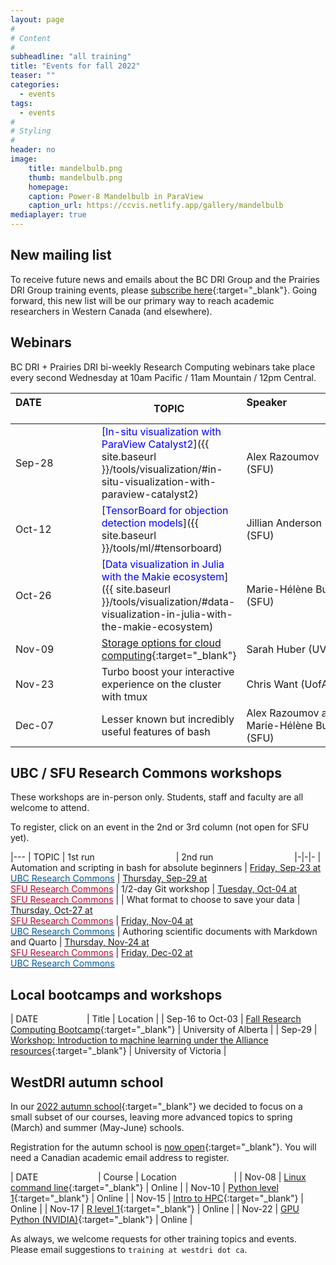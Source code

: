 ```yaml
---
layout: page
#
# Content
#
subheadline: "all training"
title: "Events for fall 2022"
teaser: ""
categories:
  - events
tags:
  - events
#
# Styling
#
header: no
image:
    title: mandelbulb.png
    thumb: mandelbulb.png
    homepage:
    caption: Power-8 Mandelbulb in ParaView
    caption_url: https://ccvis.netlify.app/gallery/mandelbulb
mediaplayer: true
---
```


## New mailing list

<!-- While WestGrid ceased its operations on March 31, 2022, research computing training in Western Canada remains -->
<!-- -- coordinated by the same team, now based at Simon Fraser University, with participation from HPC analysts -->
<!-- across the BC DRI Group and the Prairies DRI Group (former WestGrid space). -->

To receive future news and emails about the BC DRI Group and the Prairies DRI Group training events, please
[subscribe here](http://eepurl.com/h-yBFL){:target="_blank"}. Going forward, this new list will be our primary
way to reach academic researchers in Western Canada (and elsewhere).

## Webinars

BC DRI + Prairies DRI bi-weekly Research Computing webinars take place every second Wednesday at 10am Pacific
/ 11am Mountain / 12pm Central.

<!-- We will open registration in early September. -->
<!-- For *upcoming webinars*, click the linked title to see more details or to register. For *past -->
<!-- sessions*, click on the title to view recordings and slides. -->

| DATE&emsp;&emsp;&emsp;&emsp;&emsp;&nbsp; | TOPIC | Speaker&emsp;&emsp;&emsp;&emsp;&emsp;&emsp;&nbsp;&nbsp;&nbsp; |
| ------------- | --------------- | ----------------- |
| Sep-28 | [<span style="color:blue">In-situ visualization with ParaView Catalyst2</span>]({{ site.baseurl }}/tools/visualization/#in-situ-visualization-with-paraview-catalyst2) | Alex Razoumov (SFU) |
| Oct-12 | [<span style="color:blue">TensorBoard for objection detection models</span>]({{ site.baseurl }}/tools/ml/#tensorboard) | Jillian Anderson (SFU) |
| Oct-26 | [<span style="color:blue">Data visualization in Julia with the Makie ecosystem</span>]({{ site.baseurl }}/tools/visualization/#data-visualization-in-julia-with-the-makie-ecosystem) | Marie-Hélène Burle (SFU) |
| Nov-09 | [Storage options for cloud computing](https://www.eventbrite.ca/e/425556118807){:target="_blank"} | Sarah Huber (UVic) |
| Nov-23 | Turbo boost your interactive experience on the cluster with tmux | Chris Want (UofA) |
| Dec-07 | Lesser known but incredibly useful features of bash | Alex Razoumov and Marie-Hélène Burle (SFU) |

<!-- Nov-13[^1] -->
<!-- [^1]: Note the different day of the week (Friday). -->






## UBC / SFU Research Commons workshops

These workshops are in-person only. Students, staff and faculty are all welcome to attend.
<!-- For upcoming workshops, click a date to see more details or to register. -->
To register, click on an event in the 2nd or 3rd column (not open for SFU yet).

|---
| TOPIC | 1st run&emsp;&emsp;&emsp;&emsp;&emsp;&emsp;&emsp;&emsp;&emsp; | 2nd run&emsp;&emsp;&emsp;&emsp;&emsp;&emsp;&emsp;&emsp;&emsp;
|-|-|-
| Automation and scripting in bash for absolute beginners | [Friday, Sep-23 at<br> <span style="color:#005CA7">UBC Research Commons</span>](https://libcal.library.ubc.ca/event/3683923) | [Thursday, Sep-29 at<br> <span style="color:#CE0834">SFU Research Commons</span>](https://www.lib.sfu.ca/about/branches-depts/rc/software-data-dh/software/37400)
| 1/2-day Git workshop | [Tuesday, Oct-04 at<br> <span style="color:#CE0834">SFU Research Commons</span>](https://www.lib.sfu.ca/help/publish/research-data-management/37488) |
| What format to choose to save your data | [Thursday, Oct-27 at<br> <span style="color:#CE0834">SFU Research Commons</span>](https://www.lib.sfu.ca/about/branches-depts/rc/software-data-dh/software/37399) | [Friday, Nov-04 at<br> <span style="color:#005CA7">UBC Research Commons</span>](https://libcal.library.ubc.ca/event/3683941)
| Authoring scientific documents with Markdown and Quarto | [Thursday, Nov-24 at<br> <span style="color:#CE0834">SFU Research Commons</span>](https://www.lib.sfu.ca/about/branches-depts/rc/software-data-dh/software/37398) | [Friday, Dec-02 at<br> <span style="color:#005CA7">UBC Research Commons</span>](https://libcal.library.ubc.ca/event/3683985)





## Local bootcamps and workshops

| DATE&emsp;&emsp;&emsp;&emsp;&emsp;&nbsp; | Title | Location |
| Sep-16 to Oct-03 | [Fall Research Computing Bootcamp](https://www.ualberta.ca/information-services-and-technology/news/2022/fall-research-computing-bootcamp-starts-september-16.html){:target="_blank"} | University of Alberta |
| Sep-29 | [Workshop: Introduction to machine learning under the Alliance resources](https://onlineacademiccommunity.uvic.ca/rcs/2022/09/09/workshop-introduction-to-machine-learning-under-the-alliance-resources){:target="_blank"} | University of Victoria |







<!-- | Sep-27 to Oct-25 | [UofA's Fall Research Computing Bootcamp](https://www.ualberta.ca/information-services-and-technology/news/2021/fall-2021-research-computing-bootcamp.html) | Online by the UofA | -->
<!-- | Oct-04 and Oct-05 | [Visualization with Paraview (EN)](https://www.eventbrite.ca/e/171338226247) | <span style="color:#3339ff">National training workshop</span> | -->
<!-- | Oct-14 | [Multi-processing in Julia](https://libcal.library.ubc.ca/calendar/vancouver/julia-part-1) | <span style="color:#005CA7">Online for UBC Research Commons</span> | -->
<!-- | Oct-18 and Oct-19 | Parallel Julia workshop | Invited for a 3rd party | -->
<!-- | Nov-02 and Nov-03 | [Visualization with Paraview (FR)](https://www.eventbrite.ca/e/172208820217) | <span style="color:#3339ff">National training workshop</span> | -->
<!-- | Nov-18 | [Using Deep Learning to increase image resolution](https://libcal.library.ubc.ca/calendar/vancouver/deep-learning-image-processing) | <span style="color:#005CA7">Online for UBC Research Commons</span> | -->
<!-- | Dec-09 | [Working with shared and distributed arrays in Julia](https://libcal.library.ubc.ca/calendar/vancouver/julia-part-2) | <span style="color:#005CA7">Online for UBC Research Commons</span> | -->




## WestDRI autumn school

In our [2022 autumn school](https://autumnschool2022.westdri.ca){:target="_blank"} we decided to focus on a
small subset of our courses, leaving more advanced topics to spring (March) and summer (May-June) schools.

Registration for the autumn school is [now
open](https://forms.gle/NZhzRU5o8ti8VhVJ7){:target="_blank"}. You will need a Canadian academic email address
to register.

| DATE&emsp;&emsp;&emsp;&emsp;&emsp;&emsp;&nbsp;&nbsp; | Course | Location&emsp;&emsp;&emsp;&emsp;&emsp;&emsp;&nbsp; |
| Nov-08 | [Linux command line](https://autumnschool2022.westdri.ca/bash-menu){:target="_blank"} | Online |
| Nov-10 | [Python level 1](https://autumnschool2022.westdri.ca/python-menu){:target="_blank"} | Online |
| Nov-15 | [Intro to HPC](https://autumnschool2022.westdri.ca/hpc-menu){:target="_blank"} | Online |
| Nov-17 | [R level 1](https://autumnschool2022.westdri.ca/r-menu){:target="_blank"} | Online |
| Nov-22 | [GPU Python (NVIDIA)](https://autumnschool2022.westdri.ca/gpu-menu){:target="_blank"} | Online |

As always, we welcome requests for other training topics and events. Please email suggestions to `training at
westdri dot ca`.
